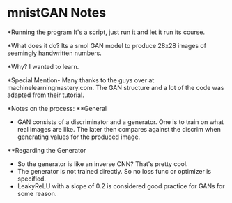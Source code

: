 # mnistGAN Notes

*Running the program
It's a script, just run it and let it run its course.

*What does it do? 
Its a smol GAN model to produce 28x28 images of seemingly handwritten numbers.

*Why?
I wanted to learn.

*Special Mention-
Many thanks to the guys over at machinelearningmastery.com. The GAN structure and a lot of the code was adapted from their tutorial.

*Notes on the process:
**General
- GAN consists of a discriminator and a generator. One is to train on what real images are like. The later then compares against the discrim when generating values for the produced image. 

**Regarding the Generator
- So the generator is like an inverse CNN? That's pretty cool. 
- The generator is not trained directly. So no loss func or optimizer is specified. 
- LeakyReLU with a slope of 0.2 is considered good practice for GANs for some reason.

